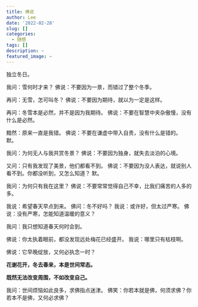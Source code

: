 ```yaml
---
title: 佛说
author: Lee
date: '2022-02-28'
slug: []
categories:
  - 随想
tags: []
description: ~
featured_image: ~
---
```


独立冬日。  

我问：雪何时才来？
佛说：不要因为一景，而错过了整个冬季。  


再问：无雪，怎可叫冬？
佛说：不要因为期待，就以为一定是这样。  


再问：冬雪本是必然，并不是因为我期待。
佛说：不要在智慧中夹杂傲慢，没有什么是必然。  

黯然：原来一直是我错。
佛说：不要在谦虚中带入自责，没有什么是错的。  
默。


我问：为何无人与我共赏冬景？
佛说：不要因为独身，就失去淡泊的心境。  

又问：只有我发现了美景，他们都看不到。
佛说：不要因为没人表达，就说别人看不到。你都没听到，又怎么知道？
默。  

我问：为何只有我在这里？
佛说：不要常常觉得自己不幸，比我们痛苦的人多的多。  

我说：希望春天早点到来。
佛问：冬不好吗？
我说：或许好，但太过严寒。
佛说：没有严寒，怎能知道温暖的意义？  

我问：我只想知道春天何时会到。  

佛说：你太执着眼前，都没发现远处梅花已经盛开。
我说：哪里只有枯枝啊。  

佛说：它早晚绽放，又何必执念一时？

   **花谢花开，冬去春来，本是世间常态。**

   **既然无法改变周围，不如改变自己。**  

我问：世间烦恼如此良多，求佛指点迷津。
佛笑：你若本就是佛，何须求佛？你若本不是佛，又何必求佛？  